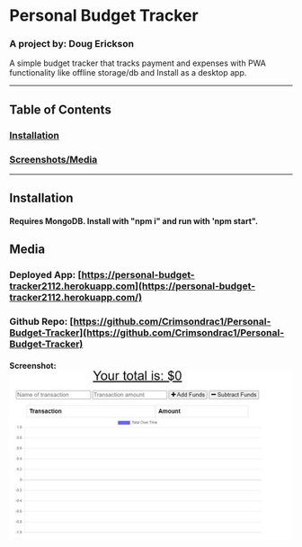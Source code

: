   # Personal Budget Tracker 

  ### A project by: Doug Erickson 

  A simple budget tracker that tracks payment and expenses with PWA functionality like offline storage/db and Install as a desktop app. 

  ---
  ## Table of Contents
  ### [Installation](#installation)
  ### [Screenshots/Media](#media)
  ---
  ## Installation
  #### Requires MongoDB. Install with "npm i" and run with 'npm start".

  ## Media
  ### Deployed App: [https://personal-budget-tracker2112.herokuapp.com](https://personal-budget-tracker2112.herokuapp.com/)
  ### Github Repo: [https://github.com/Crimsondrac1/Personal-Budget-Tracker](https://github.com/Crimsondrac1/Personal-Budget-Tracker)
  #### Screenshot: <BR />![Screenshot of webpage](./screenshot_01.jpg)

